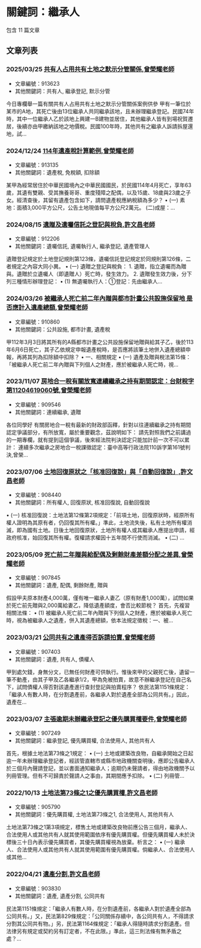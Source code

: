 # 關鍵詞：繼承人

包含 11 篇文章

## 文章列表

### 2025/03/25 [共有人占用共有土地之默示分管關係,曾榮耀老師](../../articles/913623_%E5%85%B1%E6%9C%89%E4%BA%BA%E5%8D%A0%E7%94%A8%E5%85%B1%E6%9C%89%E5%9C%9F%E5%9C%B0%E4%B9%8B%E9%BB%98%E7%A4%BA%E5%88%86%E7%AE%A1%E9%97%9C%E4%BF%82%2C%E6%9B%BE%E6%A6%AE%E8%80%80%E8%80%81%E5%B8%AB.md)
- 文章編號：913623
- 其他關鍵詞：共有人, 繼承登記, 默示分管

今日專欄舉一篇有關共有人占用共有土地之默示分管關係案例供參 甲有一筆位於某市的A地，其死亡後由13位繼承人共同繼承該地，且未辦理繼承登記。民國74年時，其中一位繼承人乙於該地上興建一B建物並居住，其他繼承人皆有到場祝賀遷居，後續亦由甲繳納該地之地價稅。民國100年時，其他共有之繼承人訴請拆屋還地，試...

### 2024/12/24 [114年遺產稅計算範例,曾榮耀老師](../../articles/913135_114%E5%B9%B4%E9%81%BA%E7%94%A2%E7%A8%85%E8%A8%88%E7%AE%97%E7%AF%84%E4%BE%8B%2C%E6%9B%BE%E6%A6%AE%E8%80%80%E8%80%81%E5%B8%AB.md)
- 文章編號：913135
- 其他關鍵詞：遺產稅, 免稅額, 扣除額

某甲為經常居住於中華民國境內之中華民國國民，於民國114年4月死亡，享年63歲，其遺有雙親、受其撫養哥哥、重度殘障之配偶，以及15歲、18歲與23歲之子女。經清查後，其留有遺產包含如下，請問遺產稅應納稅額為多少？ • (一) 素地：面積3,000平方公尺，公告土地現值每平方公尺2萬元。 (二)成屋：...

### 2024/08/15 [遺贈及遺囑信託之登記與稅負,許文昌老師](../../articles/912206_%E9%81%BA%E8%B4%88%E5%8F%8A%E9%81%BA%E5%9B%91%E4%BF%A1%E8%A8%97%E4%B9%8B%E7%99%BB%E8%A8%98%E8%88%87%E7%A8%85%E8%B2%A0%2C%E8%A8%B1%E6%96%87%E6%98%8C%E8%80%81%E5%B8%AB.md)
- 文章編號：912206
- 其他關鍵詞：遺囑信託, 遺囑執行人, 繼承登記, 遺產管理人

遺贈登記規定於土地登記規則第123條，遺囑信託登記規定於同規則第126條，二者規定之內容大同小異。 • (一) 遺贈之登記與稅負： 1. 遺贈，指立遺囑而為贈與。遺贈於立遺囑人（即遺贈人）死亡時，發生效力。 2. 遺贈發生效力後，分下列三種情形辦理登記： • (1) 無遺囑執行人：①登記：先由繼承人...

### 2024/03/26 [被繼承人死亡前二年內贈與都市計畫公共設施保留地 是否應計入遺產總額,曾榮耀老師](../../articles/910860_%E8%A2%AB%E7%B9%BC%E6%89%BF%E4%BA%BA%E6%AD%BB%E4%BA%A1%E5%89%8D%E4%BA%8C%E5%B9%B4%E5%85%A7%E8%B4%88%E8%88%87%E9%83%BD%E5%B8%82%E8%A8%88%E7%95%AB%E5%85%AC%E5%85%B1%E8%A8%AD%E6%96%BD%E4%BF%9D%E7%95%99%E5%9C%B0%20%E6%98%AF%E5%90%A6%E6%87%89%E8%A8%88%E5%85%A5%E9%81%BA%E7%94%A2%E7%B8%BD%E9%A1%8D%2C%E6%9B%BE%E6%A6%AE%E8%80%80%E8%80%81%E5%B8%AB.md)
- 文章編號：910860
- 其他關鍵詞：公共設施, 都市計畫, 遺產稅

甲112年3月3日將其所有的A縣都市計畫之公共設施保留地贈與給其子乙，後於113年6月6日死亡，其子乙依規定申報遺產稅時，是否應將該筆土地併入遺產總額申報，再將其列為扣除額中扣除？ • 一、相關規定 • (一) 遺產及贈與稅法第15條：「被繼承人死亡前二年內贈與下列個人之財產，應於被繼承人死亡時，視...

### 2023/11/07 [房地合一稅有關放寬連續繼承之持有期間認定：台財稅字第11204619060號,曾榮耀老師](../../articles/909546_%E6%88%BF%E5%9C%B0%E5%90%88%E4%B8%80%E7%A8%85%E6%9C%89%E9%97%9C%E6%94%BE%E5%AF%AC%E9%80%A3%E7%BA%8C%E7%B9%BC%E6%89%BF%E4%B9%8B%E6%8C%81%E6%9C%89%E6%9C%9F%E9%96%93%E8%AA%8D%E5%AE%9A%EF%BC%9A%E5%8F%B0%E8%B2%A1%E7%A8%85%E5%AD%97%E7%AC%AC11204619060%E8%99%9F%2C%E6%9B%BE%E6%A6%AE%E8%80%80%E8%80%81%E5%B8%AB.md)
- 文章編號：909546
- 其他關鍵詞：連續繼承, 遺贈

各位同學好 有關房地合一稅有最新的財政部函釋，針對以往連續繼承之持有期間認定爭議部分，有所放寬，屬於重要觀念，茲說明如下： 請先對照我們之前講過的一期專欄，就有提到這個爭議，後來經法院判決認定只能加計前一次不可以累計： 連續多次繼承之房地合一稅課徵認定：臺中高等行政法院110訴字第161號判決,曾榮...

### 2023/07/06 [土地回復原狀之「核准回復說」與「自動回復說」,許文昌老師](../../articles/908440_%E5%9C%9F%E5%9C%B0%E5%9B%9E%E5%BE%A9%E5%8E%9F%E7%8B%80%E4%B9%8B%E3%80%8C%E6%A0%B8%E5%87%86%E5%9B%9E%E5%BE%A9%E8%AA%AA%E3%80%8D%E8%88%87%E3%80%8C%E8%87%AA%E5%8B%95%E5%9B%9E%E5%BE%A9%E8%AA%AA%E3%80%8D%2C%E8%A8%B1%E6%96%87%E6%98%8C%E8%80%81%E5%B8%AB.md)
- 文章編號：908440
- 其他關鍵詞：所有權人, 回復原狀, 核准回復說, 自動回復說

• (一) 核准回復說：土地法第12條第2項規定：「前項土地，回復原狀時，經原所有權人證明為其原有者，仍回復其所有權。」準此，土地流失後，私有土地所有權消滅，即為國有土地。日後土地回復原狀，土地所有權人或其繼承人應提出申請，經政府核准，始回復其所有權。復權請求權因十五年間不行使而消滅。 • (二) ...

### 2023/05/09 [死亡前二年贈與給配偶及剩餘財產差額分配之差異,曾榮耀老師](../../articles/907845_%E6%AD%BB%E4%BA%A1%E5%89%8D%E4%BA%8C%E5%B9%B4%E8%B4%88%E8%88%87%E7%B5%A6%E9%85%8D%E5%81%B6%E5%8F%8A%E5%89%A9%E9%A4%98%E8%B2%A1%E7%94%A2%E5%B7%AE%E9%A1%8D%E5%88%86%E9%85%8D%E4%B9%8B%E5%B7%AE%E7%95%B0%2C%E6%9B%BE%E6%A6%AE%E8%80%80%E8%80%81%E5%B8%AB.md)
- 文章編號：907845
- 其他關鍵詞：遺產, 配偶, 剩餘財產, 贈與

假設甲夫原本財產4,000萬，僅有唯一繼承人妻乙（原有財產1,000萬），試問如果於死亡前先贈與2,000萬給妻乙，降低遺產額度，會否比較節稅？ 首先，先複習相關法條： • (1) 被繼承人死亡前二年內贈與下列個人之財產，應於被繼承人死亡時，視為被繼承人之遺產，併入其遺產總額，依本法規定徵稅：一、被...

### 2023/03/21 [公同共有之遺產得否訴請拍賣,曾榮耀老師](../../articles/907403_%E5%85%AC%E5%90%8C%E5%85%B1%E6%9C%89%E4%B9%8B%E9%81%BA%E7%94%A2%E5%BE%97%E5%90%A6%E8%A8%B4%E8%AB%8B%E6%8B%8D%E8%B3%A3%2C%E6%9B%BE%E6%A6%AE%E8%80%80%E8%80%81%E5%B8%AB.md)
- 文章編號：907403
- 其他關鍵詞：遺產, 共有人, 債權人

甲到處欠錢，身無分文，已無任何財產可供執行。惟後來甲的父親死亡後，遺留一筆不動產，由其子甲及乙各繼承1/2，甲為免被拍賣，故意不辦繼承登記在自己名下，試問債權人得否對該遺產進行查封登記與拍賣程序？ 依民法第1151條規定：「繼承人有數人時，在分割遺產前，各繼承人對於遺產全部為公同共有。」因此，遺產在...

### 2023/03/07 [主張逾期未辦繼承登記之優先購買權要件,曾榮耀老師](../../articles/907249_%E4%B8%BB%E5%BC%B5%E9%80%BE%E6%9C%9F%E6%9C%AA%E8%BE%A6%E7%B9%BC%E6%89%BF%E7%99%BB%E8%A8%98%E4%B9%8B%E5%84%AA%E5%85%88%E8%B3%BC%E8%B2%B7%E6%AC%8A%E8%A6%81%E4%BB%B6%2C%E6%9B%BE%E6%A6%AE%E8%80%80%E8%80%81%E5%B8%AB.md)
- 文章編號：907249
- 其他關鍵詞：繼承登記, 優先購買權, 合法使用人, 其他共有人

首先，根據土地法第73條之1規定： • (一) 土地或建築改良物，自繼承開始之日起逾一年未辦理繼承登記者，經該管直轄市或縣市地政機關查明後，應即公告繼承人於三個月內聲請登記，並以書面通知繼承人；逾期仍未聲請者，得由地政機關予以列冊管理。但有不可歸責於聲請人之事由，其期間應予扣除。 • (二) 列冊管...

### 2022/10/13 [土地法第73條之1之優先購買權,許文昌老師](../../articles/905790_%E5%9C%9F%E5%9C%B0%E6%B3%95%E7%AC%AC73%E6%A2%9D%E4%B9%8B1%E4%B9%8B%E5%84%AA%E5%85%88%E8%B3%BC%E8%B2%B7%E6%AC%8A%2C%E8%A8%B1%E6%96%87%E6%98%8C%E8%80%81%E5%B8%AB.md)
- 文章編號：905790
- 其他關鍵詞：優先購買權, 土地法第73條之1, 合法使用人, 其他共有人

土地法第73條之1第3項規定，標售土地或建築改良物前應公告三個月，繼承人、合法使用人或其他共有人就其使用範圍依序有優先購買權。但優先購買權人未於決標後三十日內表示優先購買者，其優先購買權視為放棄。析言之： • (一) 繼承人、合法使用人或其他共有人就其使用範圍有優先購買權。倘繼承人、合法使用人或其他...

### 2022/04/21 [遺產分割,許文昌老師](../../articles/903830_%E9%81%BA%E7%94%A2%E5%88%86%E5%89%B2%2C%E8%A8%B1%E6%96%87%E6%98%8C%E8%80%81%E5%B8%AB.md)
- 文章編號：903830
- 其他關鍵詞：遺產, 遺產分割, 公同共有

民法第1151條規定：「繼承人有數人時，在分割遺產前，各繼承人對於遺產全部為公同共有。」又，民法第829條規定：「公同關係存續中，各公同共有人，不得請求分割其公同共有物。」另，民法第1164條規定：「繼承人得隨時請求分割遺產。但法律另有規定或契約另有訂定者，不在此限。」準此，這三則法條有無矛盾之處？...
